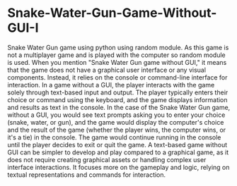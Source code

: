 # Snake-Water-Gun-Game-Without-GUI-I
Snake Water Gun game using python using random module. 
As this game is not a multiplayer game and is played with the computer so random module is used. When you mention "Snake Water Gun game without GUI," it means that the game does not have a graphical user interface or any visual components. Instead, it relies on the console or command-line interface for interaction.  In a game without a GUI, the player interacts with the game solely through text-based input and output. The player typically enters their choice or command using the keyboard, and the game displays information and results as text in the console.  In the case of the Snake Water Gun game, without a GUI, you would see text prompts asking you to enter your choice (snake, water, or gun), and the game would display the computer's choice and the result of the game (whether the player wins, the computer wins, or it's a tie) in the console. The game would continue running in the console until the player decides to exit or quit the game.  A text-based game without GUI can be simpler to develop and play compared to a graphical game, as it does not require creating graphical assets or handling complex user interface interactions. It focuses more on the gameplay and logic, relying on textual representations and commands for interaction.  
